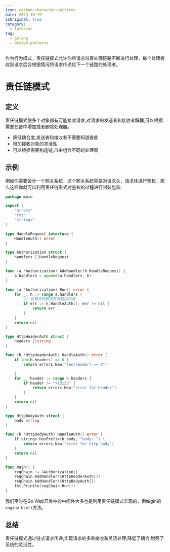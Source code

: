 ```yaml
---
icon: carbon:character-patterns
date: 2023-10-19
isOriginal: true
category:
  - tutorial
tag:
  - golang
  - design-patterns
---
```


作为行为模式，责任链模式允许你将请求沿着处理链路不断进行处理，每个处理者收到请求后会根据情况将请求传递给下一个链路的处理者。

<!-- more -->

# 责任链模式

## 定义

责任链模式使多个对象都有可能接收请求,对请求的发送者和接收者解耦,可以根据需要在链中增加或者删除处理器。

- 降低耦合度,发送者和接收者不需要知道彼此
- 增加接收对象的灵活性
- 可以根据需要构造链,自由组合不同的处理器

## 示例

例如你需要设计一个网关系统，这个网关系统需要对请求头，请求体进行鉴权，那么这样你就可以利用责任链形式对鉴权的过程进行封装包装:

```go
package main

import (
	"errors"
	"fmt"
	"strings"
)

type HandleRequest interface {
	HandleAuth() error
}

type Authorization struct {
	handlers []HandleRequest
}

func (a *Authorization) AddHandler(h HandleRequest) {
	a.handlers = append(a.handlers, h)
}

func (a *Authorization) Run() error {
	for _, h := range a.handlers {
		// 如果发现敏感直接返回结果
		if err := h.HandleAuth(); err != nil {
			return err
		}
	}
	return nil
}

type HttpHeaderAuth struct {
	headers []string
}

func (h *HttpHeaderAuth) HandleAuth() error {
	if len(h.headers) == 0 {
		return errors.New("len(header) == 0")

	}
	for _, header := range h.headers {
		if header != "xid123" {
			return errors.New("error for header")
		}
	}
	return nil
}

type HttpBodyAuth struct {
	body string
}

func (h *HttpBodyAuth) HandleAuth() error {
	if strings.HasPrefix(h.body, "body: ") {
		return errors.New("error for http body")
	}
	return nil
}

func main() {
	reqChain := &Authorization{}
	reqChain.AddHandler(&HttpHeaderAuth{})
	reqChain.AddHandler(&HttpBodyAuth{})
	fmt.Println(reqChain.Run())
}
```


我们平时在Go Web开发中的中间件大多也是利用责任链模式实现的，例如gin的`engine.Use()`方法。

## 总结


责任链模式通过链式请求传递,实现请求的多重接收和灵活处理,降低了耦合,增强了系统的灵活性。